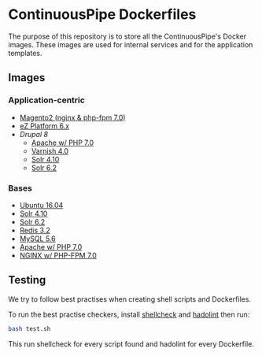 # ContinuousPipe Dockerfiles

The purpose of this repository is to store all the ContinuousPipe's Docker images. These images are used for
internal services and for the application templates.

## Images

### Application-centric

- [Magento2 (nginx & php-fpm 7.0)](magento2-nginx/fpm-7.0)
- [eZ Platform 6.x](ez/6.x/)
- *Drupal 8*
    - [Apache w/ PHP 7.0](drupal8-apache/7.0)
    - [Varnish 4.0](drupal8-varnish/4.0/)
    - [Solr 4.10](drupal8-solr/4.10/)
    - [Solr 6.2](drupal8-solr/6.2/)

### Bases

- [Ubuntu 16.04](ubuntu/16.04/)
- [Solr 4.10](solr/4.10/)
- [Solr 6.2](solr/6.2/)
- [Redis 3.2](redis/3.2/)
- [MySQL 5.6](mysql/5.6/)
- [Apache w/ PHP 7.0](php-apache/7.0/)
- [NGINX w/ PHP-FPM 7.0](php-nginx/7.0/)

## Testing

We try to follow best practises when creating shell scripts and Dockerfiles.

To run the best practise checkers, install [shellcheck](https://github.com/koalaman/shellcheck) and
[hadolint](https://github.com/lukasmartinelli/hadolint) then run:

```bash
bash test.sh
```

This run shellcheck for every script found and hadolint for every Dockerfile.
